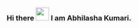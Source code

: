 ### Hi there <img src ="https://raw.githubusercontent.com/MartinHeinz/MartinHeinz/master/wave.gif" width ="30 px"> I am Abhilasha Kumari.

<!--
**abhilasha295/abhilasha295** is a ✨ _special_ ✨ repository because its `README.md` (this file) appears on your GitHub profile.

Here are some ideas to get you started:

- 🔭 I’m currently working on ...
- 🌱 I’m currently learning ...
- 👯 I’m looking to collaborate on ...
- 🤔 I’m looking for help with ...
- 💬 Ask me about ...
- 📫 How to reach me: ...
- 😄 Pronouns: ...
- ⚡ Fun fact: ...
-->
